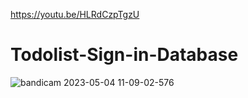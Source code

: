 https://youtu.be/HLRdCzpTgzU
# Todolist-Sign-in-Database
![bandicam 2023-05-04 11-09-02-576](https://user-images.githubusercontent.com/119485615/236146804-45486928-51c5-4365-829d-964ce6b91ef1.jpg)
